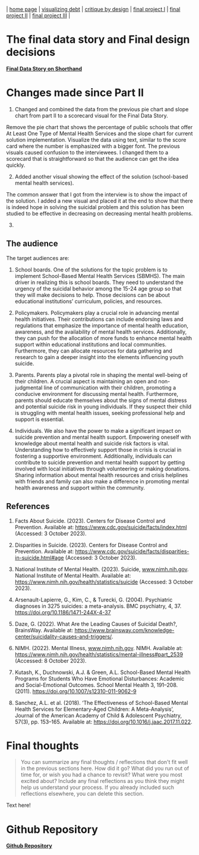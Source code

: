 | [home page](https://merlinwijaya.github.io/tswd-portfolio/) | [visualizing debt](dataviz2) | [critique by design](critique-by-design) | [final project I](final-project-part-one) | [final project II](final-project-part-two) | [final project III](final-project-part-three) |

# The final data story and Final design decisions
**[Final Data Story on Shorthand](https://carnegiemellon.shorthandstories.com/tswd-final-project-fall23/index.html)**

# Changes made since Part II 
1. Changed and combined the data from the previous pie chart and slope chart from part II to a scorecard visual for the Final Data Story.

Remove the pie chart that shows the percentage of public schools that offer At Least One Type of Mental Health Services and the slope chart for current solution implementation. Visualize the data using text, similar to the score card where the number is emphasized with a bigger font. The previous visuals caused confusion to the interviewees. I changed them to a scorecard that is straightforward so that the audience can get the idea quickly.

2. Added another visual showing the effect of the solution (school-based mental health services).

The common answer that I got from the interview is to show the impact of the solution. I added a new visual and placed it at the end to show that there is indeed hope in solving the suicidal problem and this solution has been studied to be effective in decreasing on decreasing mental health problems.

3. 

## The audience
The target audiences are:
1. School boards.
One of the solutions for the topic problem is to implement School-Based Mental Health Services (SBMHS). The main driver in realizing this is school boards. They need to understand the urgency of the suicidal behavior among the 15-24 age group so that they will make decisions to help. Those decisions can be about educational institutions’ curriculum, policies, and resources.

2. Policymakers.
Policymakers play a crucial role in advancing mental health initiatives. Their contributions can include endorsing laws and regulations that emphasize the importance of mental health education, awareness, and the availability of mental health services. Additionally, they can push for the allocation of more funds to enhance mental health support within educational institutions and local communities. Furthermore, they can allocate resources for data gathering and research to gain a deeper insight into the elements influencing youth suicide.
   
3. Parents.
Parents play a pivotal role in shaping the mental well-being of their children. A crucial aspect is maintaining an open and non-judgmental line of communication with their children, promoting a conducive environment for discussing mental health. Furthermore, parents should educate themselves about the signs of mental distress and potential suicide risk in young individuals. If they suspect their child is struggling with mental health issues, seeking professional help and support is essential.

4. Individuals.
We also have the power to make a significant impact on suicide prevention and mental health support. Empowering oneself with knowledge about mental health and suicide risk factors is vital. Understanding how to effectively support those in crisis is crucial in fostering a supportive environment. Additionally, individuals can contribute to suicide prevention and mental health support by getting involved with local initiatives through volunteering or making donations. Sharing information about mental health resources and crisis helplines with friends and family can also make a difference in promoting mental health awareness and support within the community.

  
## References
1. Facts About Suicide. (2023). Centers for Disease Control and Prevention. Available at: https://www.cdc.gov/suicide/facts/index.html (Accessed: 3 October 2023).

2. Disparities in Suicide. (2023). Centers for Disease Control and Prevention. Available at: https://www.cdc.gov/suicide/facts/disparities-in-suicide.html#age (Accessed: 3 October 2023).

3. National Institute of Mental Health. (2023). Suicide, www.nimh.nih.gov. National Institute of Mental Health. Available at: https://www.nimh.nih.gov/health/statistics/suicide (Accessed: 3 October 2023).

4. Arsenault-Lapierre, G., Kim, C., & Turecki, G. (2004). Psychiatric diagnoses in 3275 suicides: a meta-analysis. BMC psychiatry, 4, 37. https://doi.org/10.1186/1471-244X-4-37

5. Daze, G. (2022). What Are the Leading Causes of Suicidal Death?, BrainsWay. Available at: https://www.brainsway.com/knowledge-center/suicidality-causes-and-triggers/.

6. NIMH. (2022). Mental Illness, www.nimh.nih.gov. NIMH. Available at: https://www.nimh.nih.gov/health/statistics/mental-illness#part_2539 (Accessed: 8 October 2023).

7. Kutash, K., Duchnowski, A.J. & Green, A.L. School-Based Mental Health Programs for Students Who Have Emotional Disturbances: Academic and Social-Emotional Outcomes. School Mental Health 3, 191–208. (2011). https://doi.org/10.1007/s12310-011-9062-9

8. Sanchez, A.L. et al. (2018). ‘The Effectiveness of School-Based Mental Health Services for Elementary-Aged Children: A Meta-Analysis’, Journal of the American Academy of Child & Adolescent Psychiatry, 57(3), pp. 153–165. Available at: https://doi.org/10.1016/j.jaac.2017.11.022.


# Final thoughts
> You can summarize any final thoughts / reflections that don't fit well in the previous sections here.  How did it go?  What did you run out of time for, or wish you had a chance to revisit?  What were you most excited about?  Include any final reflections as you think they might help us understand your process.  If you already included such reflections elsewhere, you can delete this section. 

Text here!

# Github Repository
**[Github Repository](https://github.com/merlinwijaya/tswd-portfolio)**


